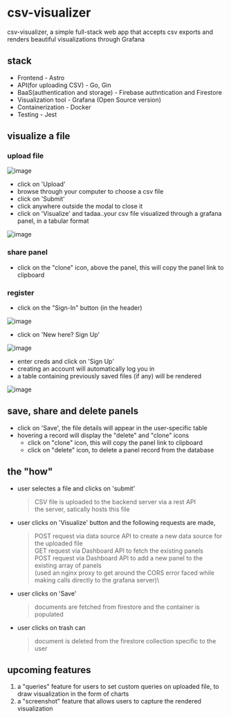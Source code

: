 # csv-visualizer
csv-visualizer, a simple full-stack web app that accepts csv exports and renders beautiful visualizations through Grafana

## stack
- Frontend - Astro 
- API(for uploading CSV) - Go, Gin
- BaaS(authentication and storage) - Firebase authntication and Firestore
- Visualization tool - Grafana (Open Source version)
- Containerization - Docker
- Testing - Jest

## visualize a file

### upload file

![image](https://user-images.githubusercontent.com/83641627/235371065-dd4b70db-8435-486b-8e20-c9c5e14e48ec.png)

- click on 'Upload'
- browse through your computer to choose a csv file
- click on 'Submit'
- click anywhere outside the modal to close it
- click on 'Visualize' and tadaa..your csv file visualized through a grafana panel, in a tabular format

![image](https://user-images.githubusercontent.com/83641627/235371155-ee82eb54-bb2d-43f9-808d-adb0ffc4a590.png)

### share panel 
- click on the "clone" icon, above the panel, this will copy the panel link to clipboard

### register
- click on the "Sign-In" button (in the header)

![image](https://user-images.githubusercontent.com/83641627/235372333-3d59406c-1855-4973-97c6-ea2d3361818b.png)

- click on 'New here? Sign Up'

![image](https://user-images.githubusercontent.com/83641627/235371262-4e0e21b7-680e-47e3-bdc1-c4eaba460dbc.png)

- enter creds and click on 'Sign Up'
- creating an account will automatically log you in
- a table containing previously saved files (if any) will be rendered 

![image](https://user-images.githubusercontent.com/83641627/235370948-dd1322e3-f421-4815-b98f-7a189158d762.png)


## save, share and delete panels
- click on 'Save', the file details will appear in the user-specific table
- hovering a record will display the "delete" and "clone" icons
  - click on "clone" icon, this will copy the panel link to clipboard
  - click on "delete" icon, to delete a panel record from the database 


## the "how"  
- user selectes a file and clicks on 'submit' 
  > CSV file is uploaded to the backend server via a rest API\
  > the server, satically hosts this file
- user clicks on 'Visualize' button and the following requests are made, 
  > POST request via data source API to create a new data source for the uploaded file\
  > GET request via Dashboard API to fetch the existing panels\
  > POST request via Dashboard API to add a new panel to the existing array of panels\
  > (used an nginx proxy to get around the CORS error faced while making calls directly to the grafana server)\

- user clicks on 'Save' 
  > documents are fetched from firestore and the container is populated
- user clicks on trash can
  > document is deleted from the firestore collection specific to the user

## upcoming features 
1. a "queries" feature for users to set custom queries on uploaded file, to draw visualization in the form of charts
2. a "screenshot" feature that allows users to capture the rendered visualization 
